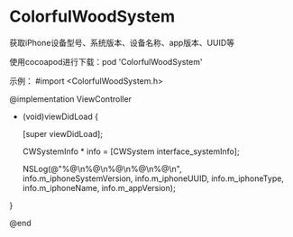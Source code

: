 # ColorfulWoodSystem
获取iPhone设备型号、系统版本、设备名称、app版本、UUID等

使用cocoapod进行下载：pod 'ColorfulWoodSystem'

示例：
#import <ColorfulWoodSystem.h>


@implementation ViewController

- (void)viewDidLoad {


    [super viewDidLoad];

    CWSystemInfo * info = [CWSystem interface_systemInfo];

    NSLog(@"%@\n%@\n%@\n%@\n%@\n",
          info.m_iphoneSystemVersion,
          info.m_iphoneUUID,
          info.m_iphoneType,
          info.m_iphoneName,
          info.m_appVersion);
          
}


@end
